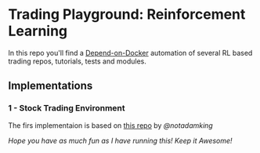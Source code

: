 # Trading Playground: Reinforcement Learning

In this repo you'll find a [Depend-on-Docker](http://github.com/bhgedigital/depend-on-docker) automation of several RL based trading repos, tutorials, tests and modules. 

## Implementations

### 1 - Stock Trading Environment

The firs implementaion is based on [this repo](https://github.com/notadamking/Stock-Trading-Environment) by _@notadamking_

_Hope you have as much fun as I have running this!_
_Keep it Awesome!_
